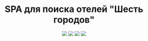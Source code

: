 <h1 align="center">SPA для поиска отелей "Шесть городов"</h1>

<p align="center">

<img src="https://img.shields.io/badge/made%20by-KIrilldeveloper48-blue.svg" >

<img src="https://img.shields.io/npm/v/vue2-baremetrics-calendar">

<img src="https://img.shields.io/badge/vue-2.6.10-green.svg">





<img src="https://img.shields.io/github/languages/top/silent-lad/Vue2BaremetricsCalendar.svg">




</p>

